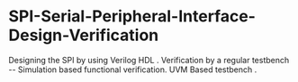 # SPI-Serial-Peripheral-Interface-Design-Verification
Designing the SPI by using Verilog HDL .
Verification by a regular testbench -- Simulation based functional verification.
UVM Based testbench .
